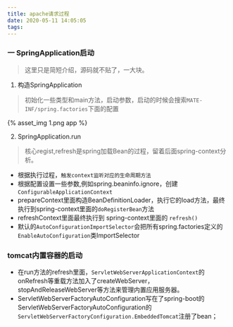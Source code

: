 ```yaml
---
title: apache请求过程
date: 2020-05-11 14:05:05
tags:
---
```


### 一 SpringApplication启动

> 这里只是简短介绍，源码就不贴了，一大块。

1. 构造SpringApplication

> 初始化一些类型和main方法，启动参数，启动的时候会搜索`MATE-INF/spring.factories`下面的配置

{% asset_img 1.png app %}


2. SpringApplication.run

> 核心regist,refresh是spring加载Bean的过程，留着后面spring-context分析。

* 根据执行过程，`触发context监听对应的生命周期方法`
* 根据配置设置一些参数,例如spring.beaninfo.ignore，创建`ConfigurableApplicationContext`
* prepareContext里面构造BeanDefinitionLoader，执行它的load方法，最终执行到spring-context里面的`doRegisterBean`方法
* refreshContext里面最终执行到 spring-context里面的 `refresh()`
* 默认的`AutoConfigurationImportSelector`会把所有spring.factories定义的`EnableAutoConfiguration`类ImportSelector


### tomcat内置容器的启动

* 在run方法的refresh里面，`ServletWebServerApplicationContext`的onRefresh等重载方法加入了createWebServer，stopAndReleaseWebServer等方法来管理内置应用服务器。
* ServletWebServerFactoryAutoConfiguration写在了spring-boot的ServletWebServerFactoryAutoConfiguration的`ServletWebServerFactoryConfiguration.EmbeddedTomcat`注册了bean；